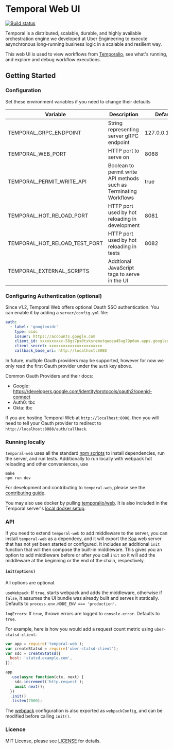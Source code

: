 # Temporal Web UI

[![Build status](https://badge.buildkite.com/72da2011c93761d680bc8c641d07adad16c94b99b0ed8d7566.svg?branch=master)](https://buildkite.com/temporal/temporal-web)

Temporal is a distributed, scalable, durable, and highly available orchestration engine we developed at Uber Engineering to execute asynchronous long-running business logic in a scalable and resilient way.

This web UI is used to view workflows from [Temporalio][temporal], see what's running, and explore and debug workflow executions.

## Getting Started

### Configuration

Set these environment variables if you need to change their defaults

| Variable                      | Description                                                       | Default        |
| ----------------------------- | ----------------------------------------------------------------- | -------------- |
| TEMPORAL_GRPC_ENDPOINT        | String representing server gRPC endpoint                          | 127.0.0.1:7233 |
| TEMPORAL_WEB_PORT             | HTTP port to serve on                                             | 8088           |
| TEMPORAL_PERMIT_WRITE_API     | Boolean to permit write API methods such as Terminating Workflows | true           |
| TEMPORAL_HOT_RELOAD_PORT      | HTTP port used by hot reloading in development                    | 8081           |
| TEMPORAL_HOT_RELOAD_TEST_PORT | HTTP port used by hot reloading in tests                          | 8082           |
| TEMPORAL_EXTERNAL_SCRIPTS     | Addtional JavaScript tags to serve in the UI                      |                |

### Configuring Authentication (optional)

Since v1.2, Temporal Web offers optional Oauth SSO authentication. You can enable it by adding a `server/config.yml` file:

```yaml
auth:
  - label: 'googleoidc'
    type: oidc
    issuer: https://accounts.google.com
    client_id: xxxxxxxxxx-58gs7ps0tsksremutquoea45ug79pdam.apps.googleusercontent.com
    client_secret: xxxxxxxxxxxxxxxxxxxxxxx
    callback_base_uri: http://localhost:8088
```

In future, multiple Oauth providers may be supported, however for now we only read the first Oauth provider under the `auth` key above.

Common Oauth Providers and their docs:

- Google: https://developers.google.com/identity/protocols/oauth2/openid-connect
- Auth0: tbc
- Okta: tbc

If you are hosting Temporal Web at `http://localhost:8088`, then you will need to tell your Oauth provider to redirect to `http://localhost:8088/auth/callback`.


### Running locally

`temporal-web` uses all the standard [npm scripts](https://docs.npmjs.com/misc/scripts) to install dependencies, run the server, and run tests. Additionally to run locally with webpack hot reloading and other conveniences, use

```
make
npm run dev
```

For development and contributing to `temporal-web`, please see the [contributing guide](https://github.com/temporalio/temporal-web/blob/master/CONTRIBUTING.md).

You may also use docker by pulling [temporalio/web](https://hub.docker.com/r/temporalio/web/). It is also included in the Temporal server's [local docker setup](https://github.com/temporalio/temporal/tree/master/docker).

### API

If you need to extend `temporal-web` to add middleware to the server, you can install `temporal-web` as a dependecy, and it will export the [Koa](http://koajs.com/) web server that has not yet been started or configured. It includes an additional `init` function that will then compose the built-in middleware. This gives you an option to add middleware before or after you call `init` so it will add the middleware at the beginning or the end of the chain, respectively.

#### `init(options)`

All options are optional.

`useWebpack`: If `true`, starts webpack and adds the middleware, otherwise if `false`, it assumes the UI bundle was already built and serves it statically. Defaults to `process.env.NODE_ENV === 'production'`.

`logErrors`: If `true`, thrown errors are logged to `console.error`. Defaults to `true`.

For example, here is how you would add a request count metric using `uber-statsd-client`:

```javascript
var app = require('temporal-web');
var createStatsd = require('uber-statsd-client');
var sdc = createStatsd({
  host: 'statsd.example.com',
});

app
  .use(async function(ctx, next) {
    sdc.increment('http.request');
    await next();
  })
  .init()
  .listen(7000);
```

The [webpack](https://webpack.js.org/) configuration is also exported as `webpackConfig`, and can be modified before calling `init()`.

### Licence

MIT License, please see [LICENSE](https://github.com/temporalio/temporal-web/blob/master/LICENSE) for details.

[temporal]: https://github.com/temporalio/temporal
